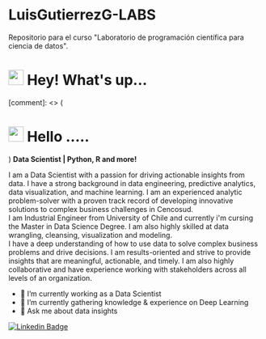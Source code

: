# LuisGutierrezG-LABS
Repositorio para el curso "Laboratorio de programación científica para ciencia de datos".

<h1><img src="https://emojis.slackmojis.com/emojis/images/1531849430/4246/blob-sunglasses.gif?1531849430" width="30"/> Hey! What's up...</h1>
[comment]: <> (<h1><img src="https://emojis.slackmojis.com/emojis/images/1492722351/2073/headbutt.gif?1492722351" width="30"/>  Hello ..... </h1>)
<strong>Data Scientist | Python, R and more!</strong> 

<!-- **uannabi/uannabi** is a ✨ _special_ ✨ repository because its `README.md` (this file) appears on your GitHub profile. -->

I am a Data Scientist with a passion for driving actionable insights from data. I have a strong background in data engineering, predictive analytics, data visualization, and machine learning. I am an experienced analytic problem-solver with a proven track record of developing innovative solutions to complex business challenges in Cencosud.
<br>
I am Industrial Engineer from University of Chile and currently i'm cursing the Master in Data Science Degree. I am also highly skilled at data wrangling, cleansing, visualization and modeling. 
<br>
I have a deep understanding of how to use data to solve complex business problems and drive decisions. I am results-oriented and strive to provide insights that are meaningful, actionable, and timely. I am also highly collaborative and have experience working with stakeholders across all levels of an organization.
<br>

- 🔭 I’m currently working as a Data Scientist
- 🌱 I’m currently gathering knowledge & experience on Deep Learning
- 💬 Ask me about data insights

[![Linkedin Badge](https://img.shields.io/badge/-animus-blue?style=flat&logo=Linkedin&logoColor=white&link=https://www.linkedin.com/in/luisgutig/)](https://www.linkedin.com/in/luisgutig/)